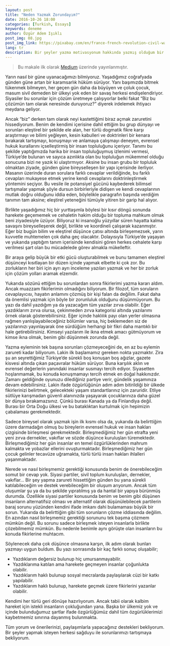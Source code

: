 ```yaml
---
layout: post
title: "Neden Yazmak Zorundayım?"
date: 2016-10-26 18:00
categories: [Turkish, Essays]
keywords: deneme
author: Özgür Adem Işıklı
post_img: 08.jpg
post_img_link: https://pixabay.com/en/france-french-revolution-civil-war-63022
lang: tr
description: Bir şeyler yazma motivasyonum hakkında yazmış olduğum bir deneme.
---
```


> Bu makale ilk olarak [Medium](https://medium.com/@iozguradem/neden-yazmak-zorunday%C4%B1m-a5ca451cb192) üzerinde yayınlanmıştır.

Yarın nasıl bir güne uyanacağımızı bilmiyoruz. Yaşadığımız coğrafyada günden güne artan bir karamsarlık hüküm sürüyor. Yanı başımızda bitmek tükenmek bilmeyen, her geçen gün daha da büyüyen ve çoluk çocuk, masum sivil demeden bir ülkeyi yok eden bir savaş herkesi endişelendiriyor. Siyasiler bu sorunlar için çözüm üretmeye çalışıyorlar belki fakat “Biz bu çözümün tam olarak neresinde duruyoruz?” diyerek irdelemek ihtiyacı meydana geliyor.

Ancak “biz” derken tam olarak neyi kastettiğimi biraz açmak zaruretini hissediyorum. Benim de kendimi içerisine dahil ettiğim bu grup dünyayı ve sorunları eleştirel bir şekilde ele alan, her türlü dogmatik fikre karşı araştırmayı ve bilimi yeğleyen, kesin kabulleri ve doktrinleri bir kenara bırakarak tartışmayı, konuşmayı ve anlamaya çalışmayı deneyen, evrensel hukuk kurallarını içselleştirmiş bir insan topluluğunu içeriyor. Tanımı bu şekilde yaptığımızda harika bir insan topluluğuymuş izlenimi vermesi, Türkiye’de bulunan ve sayıca azınlıkta olan bu topluluğun mükemmel olduğu sonucuna bizi ne yazık ki ulaştırmıyor. Aksine bu insan grubu bir topluluk olmaktan ziyade, günden güne bireyselleşen bir yapı içerisinde ilerliyor. Masanın üzerinde duran sorulara farklı cevaplar verildiğinde, bu farklı cevapları mukayese etmek yerine kendi cevaplarını doktrinleştirmek yöntemini seçiyor. Bu vesile ile potansiyel gücünü kaybederek bilimsel tartışmalar yapmak şöyle dursun birbirleriyle didişen ve kendi cevaplarının mutlak doğru olduğunu iddia eden, böylelikle paragrafın başında verdiğim tanımın tam aksine; eleştirel yeteneğini tümüyle yitiren bir garip hal alıyor.

Birlikte yaşadığımız hiç bir yurttaşımla böylesi bir kısır döngü sonunda harekete geçememek ve cehaletin hakim olduğu bir topluma mahkum olmak beni ziyadesiyle üzüyor. Biliyoruz ki insanoğlu yüzyıllar süren hayatta kalma savaşını bireyselleşerek değil, birlikte ve koordineli çalışarak kazanmıştır. Eğer biz bugün bilim ve eleştirel düşünce çatısı altında birleşemezsek, yarın kuvvetle muhtemelen çok daha geç olacaktır. Dolayısıyla Türkiye’de yaşayan ve yukarıda yaptığım tanım içerisinde kendisini gören herkes cehalete karşı verilmesi şart olan bu mücadelede görev almakla mükelleftir.

Bir araya gelip büyük bir etki gücü oluşturabilmek ve bunu tamamen eleştirel düşünceyi kısıtlayan bir düzen içinde yapmak elbette ki çok zor. Bu zorlukların her biri için ayrı ayrı inceleme yazıları yazmak ve her bir zorluk için çözüm yolları aramak elzemdir.

Yukarıda sözünü ettiğim bu sorunlardan sonra fikirlerimi yazma kararı aldım. Ancak muazzam fikirlerimin olmadığını biliyorum. Bir filozof, tüm soruların cevaplayıcısı, hayatın anlamını çözmüş bir kişi falan da değilim. Fakat daha da önemlisi yazmak için böyle bir zorunluluk olduğunu düşünmüyorum. Bu yazı da dahil yazdığım ya da yazacağım tüm yazılar zırva olabilir. Eğer yazdıklarım zırva olursa, çekinmeden zırva kategorisi altında yazılarımı örnek olarak gösterebilirsiniz. Eğer içinde haklılık payı olan yerler olmasına rağmen yanlışlayabileceğiniz bölümler varsa, hiç beklemeden siz de yazılarınızı yayınlayarak öne sürdüğüm herhangi bir fikri daha mantıklı bir hale getirebilirsiniz. Kimseyi yazılarım ile ikna etmek amacı gütmüyorum ve kimse ikna olmak, benim gibi düşünmek zorunda değil.

Yazma eyleminin tek başına sorunları çözmeyeceğini de, en az bu eylemin zarureti kadar biliyorum. Lakin ilk başlamamız gereken nokta yazmaktır. Zira şu an seyrettiğimiz Türkiye’de sürekli boş konuşan boş ağızlar, gazete kisvesi altında çıkan paçavralar hüküm sürüyor. Buna karşılık aklın ve evrensel değerlerin yanındaki insanlar susmayı tercih ediyor. Siyasetten hoşlanmamak, bu konuda konuşmamayı tercih etmek en doğal hakkınızdır. Zamanı geldiğinde oyunuzu dilediğiniz partiye verir, gündelik yaşamınıza devam edebilirsiniz. Lakin ifade özgürlüğünün adım adım bitirildiği bir ülkede fikirlerinizi belirtmek, gelecekteki yaşam standartlarınız için zaruridir. Etliye sütlüye karışmadan güvenli alanınızda yaşayarak çocuklarınıza daha güzel bir dünya bırakamazsınız. Çünkü burası Kanada ya da Finlandiya değil. Burası bir Orta Doğu ülkesi ve bu bataklıktan kurtulmak için hepimizin çabalaması gerekmektedir.

Sadece bireysel olarak yazmak işin ilk kısmı olsa da, yukarıda da belirttiğim üzere darmadağın olmuş bu bireylerin evrensel hukuk ve insan hakları çizgisinde birleşmesi gerekmektedir. Birleşmediğimiz her gün etrafta yeni yeni zırva dernekler, vakıflar ve sözde düşünce kuruluşları türemektedir. Birleşmediğimiz her gün insanlar en temel özgürlüklerinden mahrum kalmakta ve yobazlar ellerini ovuşturmaktadır. Birleşmediğimiz her gün çocuk gelinler tecavüze uğramakta, türlü türlü insan hakları ihlalleri yaşanmaktadır.

Nerede ve nasıl birleşmemiz gerektiği konusunda benim de önerebileceğim somut bir cevap yok. Siyasi partiler, sivil toplum kuruluşları, dernekler, vakıflar… Bir şey yapma zarureti hissettiğim günden bu yana sürekli katılabileceğim ve destek verebileceğim bir oluşum arıyorum. Ancak tüm oluşumlar şu ya da bu şekilde yıpratılmış ya da hantal bir yapıya bürünmüş durumda. Özellikle siyasi partiler konusunda benim ve benim gibi düşünen insanların alternatifsiz olması ve alternatif olarak düşünülebilecek partilerin baraj sorunu yüzünden kendini ifade imkanı dahi bulamaması büyük bir sorun. Yukarıda da belirttiğim gibi tüm sorunların çözme iddiasında değilim. En azından nasıl birleşmemiz gerektiği sorununu tek başıma çözmem mümkün değil. Bu sorunu sadece birleşmek isteyen insanlarla birlikte çözebilmemiz mümkün. Bu nedenle benimle aynı görüşte olan insanların bu konuda fikirlerine muhtacım.

Söylenecek daha çok düşünce olmasına karşın, ilk adım olarak bunları yazmayı uygun buldum. Bu yazı sonrasında bir kaç farklı sonuç oluşabilir;

- Yazdıklarım değersiz bulunup hiç umursanmayabilir.
- Yazdıklarıma katılan ama harekete geçmeyen insanlar çoğunlukta olabilir.
- Yazdıklarım haklı bulunup sosyal mecralarda paylaşılarak cüzi bir katkı yapılabilir.
- Yazdıklarım haklı bulunup, harekete geçmek üzere fikirlerini yazanlar olabilir.

Kendimi her türlü geri dönüşe hazırlıyorum. Ancak tabii olarak kalbim hareket için istekli insanların çokluğundan yana. Başka bir ülkemiz yok ve içinde bulunduğumuz şartlar ifade özgürlüğümüz dahil tüm özgürlüklerimizi kaybetmemiz sınırına dayanmış bulunmakta.

Tüm yorum ve önerilerinizi, paylaşımlarla yapacağınız destekleri bekliyorum. Bir şeyler yapmak isteyen herkesi sağduyu ile sorunlarımızı tartışmaya bekliyorum.
